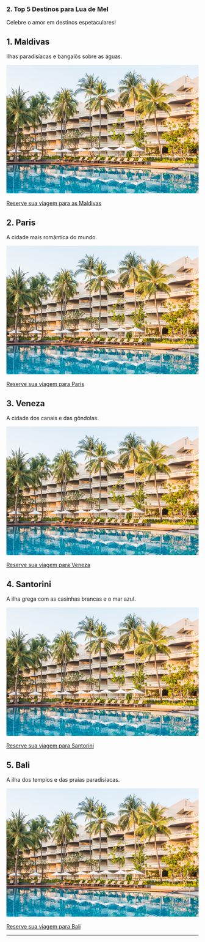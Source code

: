### 2. Top 5 Destinos para Lua de Mel

Celebre o amor em destinos espetaculares!

## 1. Maldivas
Ilhas paradisíacas e bangalôs sobre as águas.

![Maldivas](../imagens/piscina.jpeg)

[Reserve sua viagem para as Maldivas](https://link_para_reserva3.com)

## 2. Paris
A cidade mais romântica do mundo.

![Paris](../imagens/piscina.jpeg)

[Reserve sua viagem para Paris](https://link_para_reserva4.com)

## 3. Veneza
A cidade dos canais e das gôndolas.

![Veneza](../imagens/piscina.jpeg)

[Reserve sua viagem para Veneza](https://link_para_reserva5.com)

## 4. Santorini
A ilha grega com as casinhas brancas e o mar azul.

![Santorini](../imagens/piscina.jpeg)

[Reserve sua viagem para Santorini](https://link_para_reserva6.com)

## 5. Bali
A ilha dos templos e das praias paradisíacas.

![Bali](../imagens/piscina.jpeg)

[Reserve sua viagem para Bali](https://link_para_reserva7.com)

---